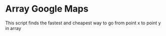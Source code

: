 # Array Google Maps
This script finds the fastest and cheapest way to go from point x to point y in array 

 
